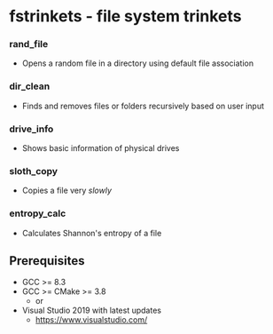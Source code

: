 # fstrinkets - file system trinkets

### rand_file
- Opens a random file in a directory using default file association

### dir_clean
- Finds and removes files or folders recursively based on user input

### drive_info
- Shows basic information of physical drives

### sloth_copy
- Copies a file very _slowly_

### entropy_calc
- Calculates Shannon's entropy of a file

## Prerequisites

- GCC >= 8.3 
- GCC >= CMake >= 3.8
  - or
- Visual Studio 2019 with latest updates
  - https://www.visualstudio.com/

